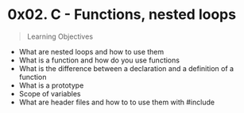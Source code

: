 0x02. C - Functions, nested loops
=================================

>Learning Objectives

* What are nested loops and how to use them
* What is a function and how do you use functions
* What is the difference between a declaration and a definition of a function
* What is a prototype
* Scope of variables
* What are header files and how to to use them with #include

